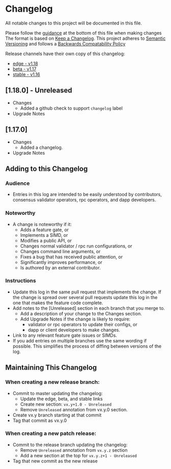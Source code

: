 # Changelog
All notable changes to this project will be documented in this file.

Please follow the [guidance](#adding-to-this-changelog) at the bottom of this file when making changes
The format is based on [Keep a Changelog](https://keepachangelog.com/en/1.0.0/).
This project adheres to [Semantic Versioning](https://semver.org/spec/v2.0.0.html)
and follows a [Backwards Compatability Policy](https://docs.solana.com/developing/backwards-compatibility)

Release channels have their own copy of this changelog:
* [edge - v1.18](#edge-channel)
* [beta - v1.17](https://github.com/solana-labs/solana/blob/v1.17/CHANGELOG.md)
* [stable - v1.16](https://github.com/solana-labs/solana/blob/v1.16/CHANGELOG.md)

<a name="edge-channel"></a>
## [1.18.0] - Unreleased
* Changes
  * Added a github check to support `changelog` label
* Upgrade Notes

## [1.17.0]
* Changes
  * Added a changelog.
* Upgrade Notes

## Adding to this Changelog
### Audience
* Entries in this log are intended to be easily understood by contributors,
consensus validator operators, rpc operators, and dapp developers.

### Noteworthy
* A change is noteworthy if it:
  * Adds a feature gate, or
  * Implements a SIMD, or
  * Modifies a public API, or
  * Changes normal validator / rpc run configurations, or
  * Changes command line arguments, or
  * Fixes a bug that has received public attention, or
  * Significantly improves performance, or
  * Is authored by an external contributor.

### Instructions
* Update this log in the same pull request that implements the change. If the
change is spread over several pull requests update this log in the one that
makes the feature code complete.
* Add notes to the [Unreleased] section in each branch that you merge to.
  * Add a description of your change to the Changes section.
  * Add Upgrade Notes if the change is likely to require:
    * validator or rpc operators to update their configs, or
    * dapp or client developers to make changes.
* Link to any relevant feature gate issues or SIMDs.
* If you add entries on multiple branches use the same wording if possible.
This simplifies the process of diffing between versions of the log.

## Maintaining This Changelog
### When creating a new release branch:
* Commit to master updating the changelog:
  * Update the edge, beta, and stable links
  * Create new section: `vx.y+1.0 - Unreleased`
  * Remove `Unreleased` annotation from vx.y.0 section.
* Create vx.y branch starting at that commit
* Tag that commit as vx.y.0

### When creating a new patch release:
* Commit to the release branch updating the changelog:
  * Remove `Unreleased` annotation from `vx.y.z` section
  * Add a new section at the top for `vx.y.z+1 - Unreleased`
* Tag that new commit as the new release
